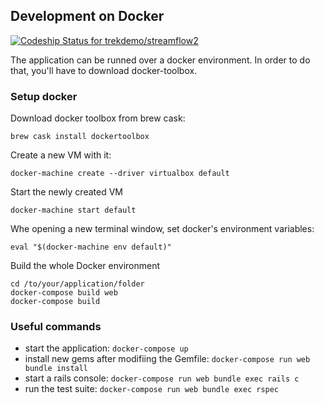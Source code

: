 ## Development on Docker
[ ![Codeship Status for trekdemo/streamflow2](https://codeship.com/projects/7f8641c0-49d8-0133-1577-26ca0ee25698/status?branch=master)](https://codeship.com/projects/105740)

The application can be runned over a docker environment. In order to do that, you'll have to download docker-toolbox.

### Setup docker

Download docker toolbox from brew cask:
```shell
brew cask install dockertoolbox
```

Create a new VM with it:
```shell
docker-machine create --driver virtualbox default
```

Start the newly created VM
```shell
docker-machine start default
```

Whe opening a new terminal window, set docker's environment variables:
```shell
eval "$(docker-machine env default)"
```

Build the whole Docker environment
```shell
cd /to/your/application/folder
docker-compose build web
docker-compose build
```

### Useful commands

* start the application: `docker-compose up`
* install new gems after modifiing the Gemfile: `docker-compose run web bundle install`
* start a rails console: `docker-compose run web bundle exec rails c`
* run the test suite: `docker-compose run web bundle exec rspec`
